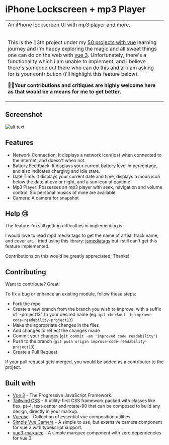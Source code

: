 # iPhone Lockscreen + mp3 Player

<table>
<tr>
<td>
  An iPhone lockscreen UI with mp3 player and more.<br><br>
 
  This is the 13th project under my [50 projects with vue](https://github.com/dev-charles15531/50ProjectsWithVueJs) learning journey and i'm happy exploring the magic and all sweet things one can do on the web with [vue 3](http://vuejs.org).
  Unfortunately, there's a functionality which i am unable to implement, and i believe there's someone out there who can do this and all i am asking for is your contribution (i'll highlight this feature below).

<b>🙏🏾Your contributions and critiques are highly welcome here as that would be a means for me to get better.</b>

</td>
</tr>
</table>

## Screenshot

![alt text](https://github.com/dev-charles15531/50ProjectsWithVueJs/blob/project13/public/screenshot/ss.png?raw=true)

## Features

- Network Connection: It displays a network icon(ios) when connected to the internet, and doesn't when not.
- Battery Feedback: It displays your current battery level in percentage, and also indicates charging and idle state.
- Date Time: It displays your current date and time, displays a moon icon below the date at eve or night, and a sun icon at daytime.
- Mp3 Player: Possesses an mp3 player with seek, navigation and volume control. Six personal musics of mine are available.
- Camera: A camera for snapshot

## Help 😢

The feature i'm still getting difficulties in implementing is:

I would love to read mp3 media tags to get the name of artist, track name, and cover art. I tried using this library: [jsmediatags](https://github.com/aadsm/jsmediatags) but i still can't get this feature implemented.

Contributions on this would be greatly appreciated, Thanks!

## Contributing

Want to contribute? Great!

To fix a bug or enhance an existing module, follow these steps:

- Fork the repo
- Create a new branch from the branch you wish to improve, with a suffix of '-project13', to your desired name (eg: `git checkout -b improve-code-readability-project13`)
- Make the appropriate changes in the files
- Add changes to reflect the changes made
- Commit your changes (`git commit -am 'Improved code readability'`)
- Push to the branch (`git push origin improve-code-readability-project13`)
- Create a Pull Request

If your pull request gets merged, you would be added as a contributor to the project.

## Built with

- [Vue 3](http://vuejs.org) - The Progressive JavaScript Framework.
- [Tailwind CSS](https://tailwindcss.com) - A utility-first CSS framework packed with classes like flex, pt-4, text-center and rotate-90 that can be composed to build any design, directly in your markup.
- [Vueuse](https://vueuse.org) - Collection of essential vue composition utilities.
- [Simple Vue Camera](https://npmjs.com/package/simple-vue-camera) - A simple to use, but extensive camera component for vue 3 with typescript support.
- [vue3-marquee](https://npmjs.com/package/vue3-marquee) - A simple marquee component with zero dependencies for vue 3.
